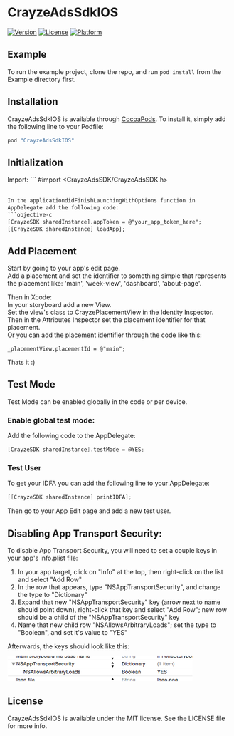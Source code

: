 # CrayzeAdsSdkIOS

[![Version](https://img.shields.io/cocoapods/v/CrayzeAdsSdkIOS.svg?style=flat)](http://cocoapods.org/pods/CrayzeAdsSdkIOS)
[![License](https://img.shields.io/cocoapods/l/CrayzeAdsSdkIOS.svg?style=flat)](http://cocoapods.org/pods/CrayzeAdsSdkIOS)
[![Platform](https://img.shields.io/cocoapods/p/CrayzeAdsSdkIOS.svg?style=flat)](http://cocoapods.org/pods/CrayzeAdsSdkIOS)

## Example

To run the example project, clone the repo, and run `pod install` from the Example directory first.


## Installation

CrayzeAdsSdkIOS is available through [CocoaPods](http://cocoapods.org). To install
it, simply add the following line to your Podfile:

```ruby
pod "CrayzeAdsSdkIOS"
```

## Initialization
Import: ```
#import <CrayzeAdsSDK/CrayzeAdsSDK.h>
```

In the applicationdidFinishLaunchingWithOptions function in AppDelegate add the following code:
```objective-c
[CrayzeSDK sharedInstance].appToken = @"your_app_token_here";
[[CrayzeSDK sharedInstance] loadApp];
```

## Add Placement
Start by going to your app's edit page.  
Add a placement and set the identifier to something simple that represents the placement like: 'main', 'week-view', 'dashboard', 'about-page'.  

Then in Xcode:  
In your storyboard add a new View.  
Set the view's class to CrayzePlacementView in the Identity Inspector.  
Then in the Attributes Inspector set the placement identifier for that placement.   
Or you can add the placement identifier through the code like this:  

```
_placementView.placementId = @"main";
```

Thats it :)  


## Test Mode
Test Mode can be enabled globally in the code or per device.

### Enable global test mode:
Add the following code to the AppDelegate:
```objective-c
[CrayzeSDK sharedInstance].testMode = @YES;
```

### Test User
To get your IDFA you can add the following line to your AppDelegate:
```objective-c
[[CrayzeSDK sharedInstance] printIDFA];
```
Then go to your App Edit page and add a new test user.

## Disabling App Transport Security:

To disable App Transport Security, you will need to set a couple keys in your app's info.plist file:  

1. In your app target, click on "Info" at the top, then right-click on the list and select "Add Row"  
2. In the row that appears, type "NSAppTransportSecurity", and change the type to "Dictionary"  
3. Expand that new "NSAppTransportSecurity" key (arrow next to name should point down), right-click that key and select "Add Row"; new row should be a child of the "NSAppTransportSecurity" key  
4. Name that new child row "NSAllowsArbitraryLoads"; set the type to "Boolean", and set it's value to "YES"  

Afterwards, the keys should look like this:

![Image of Disabling App Transport Security](https://github.com/crayzeapp/CrayzeAdsSDKiOS/blob/master/transport.png)


## License

CrayzeAdsSdkIOS is available under the MIT license. See the LICENSE file for more info.
